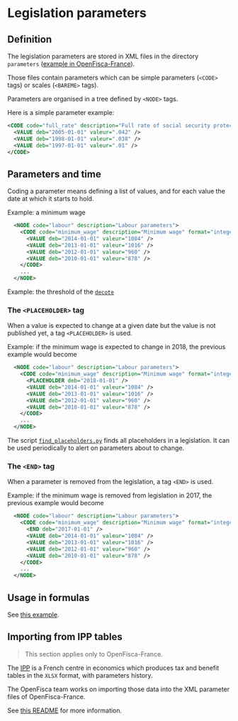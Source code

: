# Legislation parameters

## Definition

The legislation parameters are stored in XML files in the directory `parameters` ([example in OpenFisca-France](https://github.com/openfisca/openfisca-france/blob/master/openfisca_france/parameters)).

Those files contain parameters which can be simple parameters (`<CODE>` tags) or scales (`<BAREME>` tags).

Parameters are organised in a tree defined by `<NODE>` tags.

Here is a simple parameter example:

```xml
<CODE code="full_rate" description="Full rate of social security protections" format="percent">
  <VALUE deb="2005-01-01" valeur=".042" />
  <VALUE deb="1998-01-01" valeur=".038" />
  <VALUE deb="1997-01-01" valeur=".01" />
</CODE>
```

## Parameters and time

Coding a parameter means defining a list of values, and for each value the date at which it starts to hold.

Example: a minimum wage

```xml
  <NODE code="labour" description="Labour parameters">
    <CODE code="minimum_wage" description="Minimum wage" format="integer" type="monetary">
      <VALUE deb="2014-01-01" valeur="1084" />
      <VALUE deb="2013-01-01" valeur="1016" />
      <VALUE deb="2012-01-01" valeur="960" />
      <VALUE deb="2010-01-01" valeur="878" />
    </CODE>
    ...
  </NODE>
```

Example: the threshold of the [`decote`](https://legislation.openfisca.fr/parameters/impot_revenu.decote.seuil)

### The `<PLACEHOLDER>` tag

When a value is expected to change at a given date but the value is not published yet, a tag `<PLACEHOLDER>` is used.

Example: if the minimum wage is expected to change in 2018, the previous example would become

```xml
  <NODE code="labour" description="Labour parameters">
    <CODE code="minimum_wage" description="Minimum wage" format="integer" type="monetary">
      <PLACEHOLDER deb="2018-01-01" />
      <VALUE deb="2014-01-01" valeur="1084" />
      <VALUE deb="2013-01-01" valeur="1016" />
      <VALUE deb="2012-01-01" valeur="960" />
      <VALUE deb="2010-01-01" valeur="878" />
    </CODE>
    ...
  </NODE>
```

The script [`find_placeholders.py`](https://github.com/openfisca/openfisca-core/tree/master/openfisca_core/scripts/find_placeholders.py) finds all placeholders in a legislation. It can be used periodically to alert on parameters about to change.

### The `<END>` tag

When a parameter is removed from the legislation, a tag `<END>` is used.

Example: if the minimum wage is removed from legislation in 2017, the previous example would become

```xml
  <NODE code="labour" description="Labour parameters">
    <CODE code="minimum_wage" description="Minimum wage" format="integer" type="monetary">
      <END deb="2017-01-01" />
      <VALUE deb="2014-01-01" valeur="1084" />
      <VALUE deb="2013-01-01" valeur="1016" />
      <VALUE deb="2012-01-01" valeur="960" />
      <VALUE deb="2010-01-01" valeur="878" />
    </CODE>
    ...
  </NODE>
```

## Usage in formulas

See [this example](./10_basic_example.md#example-with-legislation-parameters).

## Importing from IPP tables

> This section applies only to OpenFisca-France.

The [<abbr title="Institut des politiques publiques">IPP</abbr>](http://www.ipp.eu/) is a French centre in economics which produces tax and benefit tables in the `XLSX` format, with parameters history.

The OpenFisca team works on importing those data into the XML parameter files of OpenFisca-France.

See [this README](https://github.com/openfisca/openfisca-france/tree/master/openfisca_france/scripts/parameters/baremes_ipp) for more information.
